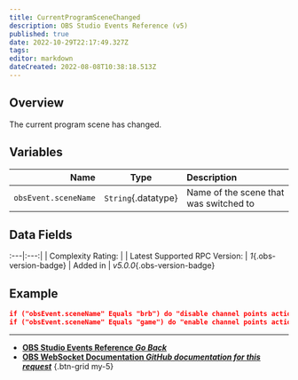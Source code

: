 ```yaml
---
title: CurrentProgramSceneChanged
description: OBS Studio Events Reference (v5)
published: true
date: 2022-10-29T22:17:49.327Z
tags: 
editor: markdown
dateCreated: 2022-08-08T10:38:18.513Z
---
```


## Overview
The current program scene has changed.

## Variables
Name | Type | Description | 
----:|:----:|:------------|
`obsEvent.sceneName` | `String`{.datatype} | Name of the scene that was switched to

## Data Fields
:---|:---:|
| Complexity Rating: | <span class="stars stars--1"></span>
| Latest Supported RPC Version: | *1*{.obs-version-badge}
| Added in | *v5.0.0*{.obs-version-badge}

## Example
```json
if ("obsEvent.sceneName" Equals "brb") do "disable channel points action" then "break"
if ("obsEvent.sceneName" Equals "game") do "enable channel points action" then "break"
```

---

- [<i class="mdi mdi-chevron-left"></i>**OBS Studio Events Reference *Go Back***](/Broadcasters/OBS/Events)
- [<i class="mdi mdi-github"></i> **OBS WebSocket Documentation *GitHub documentation for this request***](https://github.com/obsproject/obs-websocket/blob/master/docs/generated/protocol.md#currentprogramscenechanged)
{.btn-grid my-5}